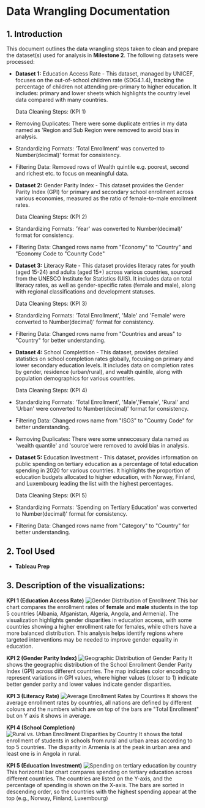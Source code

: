 # Data Wrangling Documentation

## 1. Introduction
This document outlines the data wrangling steps taken to clean and prepare the dataset(s) used for analysis in **Milestone 2**. The following datasets were processed:

- **Dataset 1:** Education Access Rate - This dataset, managed by UNICEF, focuses on the out-of-school children rate (SDG4.1.4), tracking the percentage of children not attending pre-primary to higher education. It includes: primary and lower sheets which highlights the country level data compared with many countries.

    Data Cleaning Steps: (KPI 1)
- Removing Duplicates: There were some duplicate entries in my data named as 'Region and Sub Region were removed to avoid bias in analysis.
- Standardizing Formats: 'Total Enrollment' was converted to Number(decimal)' format for consistency.
- Filtering Data: Removed rows of Wealth quintile e.g. poorest, second and richest etc. to focus on meaningful data.

- **Dataset 2:** Gender Parity Index - This dataset provides the Gender Parity Index (GPI) for primary and secondary school enrollment across various economies, measured as the ratio of female-to-male enrollment rates. 

    Data Cleaning Steps: (KPI 2)
- Standardizing Formats: 'Year' was converted to Number(decimal)' format for consistency.
- Filtering Data: Changed rows name from "Economy" to "Country" and "Economy Code to "Counrty Code"

- **Dataset 3:** Literacy Rate - This dataset provides literacy rates for youth (aged 15-24) and adults (aged 15+) across various countries, sourced from the UNESCO Institute for Statistics (UIS). It includes data on total literacy rates, as well as gender-specific rates (female and male), along with regional classifications and development statuses.

    Data Cleaning Steps: (KPI 3)
- Standardizing Formats: 'Total Enrollment', 'Male' and 'Female' were converted to Number(decimal)' format for consistency.
- Filtering Data: Changed rows name from "Countries and areas" to "Country" for better understanding.

- **Dataset 4:** School Completition - This dataset, provides detailed statistics on school completion rates globally, focusing on primary and lower secondary education levels. It includes data on completion rates by gender, residence (urban/rural), and wealth quintile, along with population demographics for various countries.

     Data Cleaning Steps: (KPI 4)
- Standardizing Formats: 'Total Enrollment', 'Male','Female', 'Rural' and 'Urban' were converted to Number(decimal)' format for consistency.
- Filtering Data: Changed rows name from "ISO3" to "Country Code" for better understanding.
- Removing Duplicates: There were some unneccesary data named as 'wealth quantile' and 'source'were removed to avoid bias in analysis.

- **Dataset 5:** Education Investment - This dataset, provides information on public spending on tertiary education as a percentage of total education spending in 2020 for various countries. It highlights the proportion of education budgets allocated to higher education, with Norway, Finland, and Luxembourg leading the list with the highest percentages.

     Data Cleaning Steps: (KPI 5)
- Standardizing Formats: 'Spending on Tertiary Education' was converted to Number(decimal)' format for consistency.
- Filtering Data: Changed rows name from "Category" to "Country" for better understanding.

## 2. Tool Used
- **Tableau Prep**

## 3. Description of the visualizations:

**KPI 1 (Education Access Rate)**
![Gender Distribution of Enrollment](<Education Access Rate-1.png>)
This bar chart compares the enrollment rates of **female** and **male** students in the top 5 countries (Albania, Afganistan, Algeria, Angola, and Armenia). The visualization highlights gender disparities in education access, with some countries showing a higher enrollment rate for females, while others have a more balanced distribution. This analysis helps identify regions where targeted interventions may be needed to improve gender equality in education.

**KPI 2 (Gender Parity Index)**
![Geographic Distribution of Gender Parity](<Gender Parity Index.png>)
It shows the geographic distribution of the School Enrollment Gender Parity Index (GPI) across different countries. The map indicates color encoding to represent variations in GPI values, where higher values (closer to 1) indicate better gender parity and lower values indicate gender disparities.

**KPI 3 (Literacy Rate)**
![Average Enrollment Rates by Countires](<Literacy Rates.png>)
It shows the average enrollment rates by countries, all nations are defined by different colours and the numbers which are on top of the bars are "Total Enrollment" but on Y axis it shows in average.

**KPI 4 (School Completion)**
![Rural vs. Urban Enrollment Disparities by Country](<School Completion.png>)
It shows the total enrollment of students in schools from rural and urban areas according to top 5 countries. The disparity in Armenia is at the peak in urban area and least one is in Angola in rural.

**KPI 5 (Education Investment)**
![Spending on tertiary education by country](<Education Investment.png>)
This horizontal bar chart compares spending on tertiary education across different countries. The countries are listed on the Y-axis, and the percentage of spending is shown on the X-axis. The bars are sorted in descending order, so the countries with the highest spending appear at the top (e.g., Norway, Finland, Luxembourg)